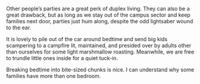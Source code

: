  Other people’s parties are a great perk of duplex living. They can also be a great drawback, but as long as we stay out of the campus sector and keep families next door, parties just hum along, despite the odd lightsaber wound to the ear. 

 It is lovely to pile out of the car around bedtime and send big kids scampering to a campfire lit, maintained, and presided over by adults other than ourselves for some light marshmallow roasting. Meanwhile, we are free to trundle little ones inside for a quiet tuck-in. 

 Breaking bedtime into bite-sized chunks is nice. I can understand why some families have more than one bedroom. 